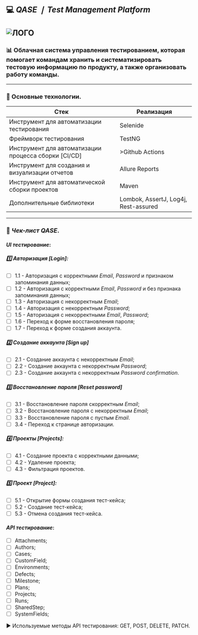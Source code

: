 [//]: # (Author: Artem Svidinskiy, Reviewer: Timofei Borodich)
## 💻 *QASE ❘ Test Management Platform*

![ЛОГО](https://d36r73waboa44k.cloudfront.net/2023/09/qase-logo-blog.png)
---

### 📊 Облачная система управления тестированием, которая помогает командам хранить и систематизировать тестовую информацию по продукту, а также организовать работу команды.

---

### 🔧 Основные технологии.

| **Стек**                                       | **Реализация**                       |
|------------------------------------------------|--------------------------------------|
| Инструмент для автоматизации тестирования      | Selenide                             |
| Фреймворк тестирования                         | TestNG                               |
| Инструмент для автоматизации процесса сборки [CI/CD] | >Github Actions                      |
| Инструмент для создания и визуализации отчетов | Allure Reports                       |
| Инструмент для автоматической сборки проектов  | Maven                                |
| Дополнительные библиотеки                      | Lombok, AssertJ, Log4j, Rest-assured |


---
### 📃 *Чек-лист QASE*. 

#### *UI тестирование*:

#####  1️⃣ Авторизация [Login]:
- [ ] 1.1 - Авторизация с корректными *Email*, *Password* и признаком запоминания данных;
- [ ] 1.2 - Авторизация с корректными *Email*, *Password* и без признака запоминания данных;
- [ ] 1.3 - Авторизация с некорректным *Email*;
- [ ] 1.4 - Авторизация с некорректным *Password*;
- [ ] 1.5 - Авторизация с некорректными *Email*, *Password*;
- [ ] 1.6 - Переход к форме восстановления пароля;
- [ ] 1.7 - Переход к форме создания аккаунта.

##### 2️⃣ Создание аккаунта [Sign up]
- [ ] 2.1 - Создание аккаунта с некорректным *Email*;
- [ ] 2.2 - Создание аккаунта с некорректным *Password*;
- [ ] 2.3 - Создание аккаунта с некорректным *Password confirmation*.

##### 3️⃣ Восстановление пароля [Reset password]
- [ ] 3.1 - Восстановление пароля скорректным *Email*;
- [ ] 3.2 - Восстановление пароля с некорректным *Email*;
- [ ] 3.3 - Восстановление пароля с пустым *Email*.
- [ ] 3.4 - Переход к странице авторизации.

##### 4️⃣ Проекты [Projects]:
- [ ] 4.1 - Создание проекта с корректными данными;
- [ ] 4.2 - Удаление проекта;
- [ ] 4.3 - Фильтрация проектов.

##### 5️⃣ Проект [Project]:
- [ ] 5.1 - Открытие формы создания тест-кейса;
- [ ] 5.2 - Создание тест-кейса;
- [ ] 5.3 - Отмена создания тест-кейса.

#### *API тестирование*:
- [ ] Attachments;
- [ ] Authors;
- [ ] Cases;
- [ ] CustomField;
- [ ] Environments;
- [ ] Defects;
- [ ] Milestone;
- [ ] Plans;
- [ ] Projects;
- [ ] Runs;
- [ ] SharedStep;
- [ ] SystemFields;

▶️ Используемые методы API тестирования: GET, POST, DELETE, PATCH.